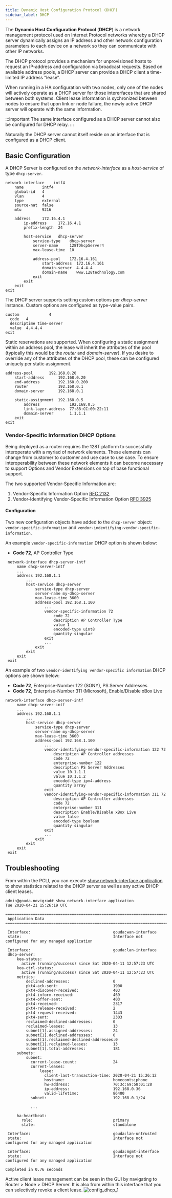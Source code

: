 ```yaml
---
title: Dynamic Host Configuration Protocol (DHCP)
sidebar_label: DHCP
---
```


The **Dynamic Host Configuration Protocol** (**DHCP**) is a network management protocol used on Internet Protocol networks whereby a DHCP server dynamically assigns an IP address and other network configuration parameters to each device on a network so they can communicate with other IP networks.

The DHCP protocol provides a mechanism for unprovisioned hosts to request an IP-address and configuration via broadcast requests. Based on available address pools, a DHCP server can provide a DHCP client a time-limited IP address “lease”.

When running in a HA configuration with two nodes, only one of the nodes will actively operate as a DHCP server for those intererfaces that are shared between both systems. Client lease information is sychronized between nodes to ensure that upon link or node failure, the newly active DHCP server will operate with the same information.

:::important
The same interface configured as a DHCP server cannot also be configured for DHCP relay.
:::

Naturally the DHCP server cannot itself reside on an interface that is configured as a DHCP client.

## Basic Configuration
A DHCP Server is configured on the _network-interface_ as a _host-service_ of type `dhcp-server`.

```
network-interface    intf4
    name        intf4
    global-id   4
    vlan        4
    type        external
    source-nat  false
    mtu         9216

    address     172.16.4.1
        ip-address     172.16.4.1
        prefix-length  24

        host-service   dhcp-server
            service-type    dhcp-server
            server-name     128TDhcpServer4
            max-lease-time  10

            address-pool    172.16.4.161
                start-address  172.16.4.161
                domain-server  4.4.4.4
                domain-name    www.128technology.com
            exit
        exit
    exit
exit
```
The DHCP server supports setting custom options per _dhcp-server_ instance.  Custom options are configured as type-value pairs.

```
custom             4
  code   4
  descriptime time-server
  value  4.4.4.4
exit
```

Static reservations are supported.  When configuring a static assignment within an address pool, the lease will inherit the attributes of the pool (typically this would be the _router_ and _domain-server_).  If you desire to override any of the attributes of the DHCP pool, these can be configured uniquely per static assignment.

```
address-pool       192.168.0.20
    start-address      192.168.0.20
    end-address        192.168.0.200
    router             192.168.0.1
    domain-server      192.168.0.1

    static-assignment  192.168.0.5
        address             192.168.0.5
        link-layer-address  77:88:CC:00:22:11
        domain-server       1.1.1.1
    exit
exit
```

### Vendor-Specific Information DHCP Options

Being deployed as a router requires the 128T platform to successfully interoperate with a myriad of network elements.  These elements can change from customer to customer and use case to use case.  To ensure interoperability between these network elements it can become necessary to support Options and Vendor Extensions on top of base functional support.

The two supported Vendor-Specific Information are:

1. Vendor-Specific Information Option [RFC 2132](https://tools.ietf.org/html/rfc2132#section-8.4)
2. Vendor-Identifying Vendor-Specific Information Option [RFC 3925](https://tools.ietf.org/html/rfc3925#section-4)

#### Configuration

Two new configuration objects have added to the `dhcp-server` object: `vendor-specific-information` and `vendor-indentifying-vendor-specific-information`.

An example `vendor-specific-information` DHCP option is shown below:

- **Code 72**, AP Controller Type

```
 network-interface dhcp-server-intf
     name dhcp-server-intf
     ...
     address 192.168.1.1
         ...
         host-service dhcp-server
             service-type dhcp-server
             server-name my-dhcp-server
             max-lease-time 3600
             address-pool 192.168.1.100
                 ...
                 vendor-specific-information 72
                     code 72
                     description AP Controller Type
                     value 1
                     encoded-type uint8
                     quantity singular
                 exit
                 ...
             exit
         exit
     exit
 exit
```

An example of two `vendor-identifying vendor-specific information` DHCP options are shown below:

- **Code 72**, Enterprise-Number 122 (SONY), PS Server Addresses
- **Code 72**, Enterprise-Number 311 (Microsoft), Enable/Disable xBox Live

```
network-interface dhcp-server-intf
     name dhcp-server-intf
     ...
     address 192.168.1.1
         ...
         host-service dhcp-server
             service-type dhcp-server
             server-name my-dhcp-server
             max-lease-time 3600
             address-pool 192.168.1.100
                 ...
                 vendor-identifying-vendor-specific-information 122 72
                     description AP Controller addresses
                     code 72
                     enterprise-number 122
                     description PS Server Addresses
                     value 10.1.1.1
                     value 10.1.1.2
                     encoded-type ipv4-address
                     quantity array
                 exit
                 vendor-identifying-vendor-specific-information 311 72
                     description AP Controller addresses
                     code 72
                     enterprise-number 311
                     description Enable/Disable xBox Live
                     value false
                     encoded-type boolean
                     quantity singular
                 exit
                 ...
             exit
         exit
     exit
 exit
```

## Troubleshooting

From within the PCLI, you can execute [show network-interface application](cli_reference.md#show-network-interface-application) to show statistics related to the DHCP server as well as any active DHCP client leases.

```
admin@gouda.novigrad# show network-interface application
Tue 2020-04-21 15:26:19 UTC

====================================================================================================
 Application Data
====================================================================================================

 Interface:                                    gouda:wan-interface
 state:                                        Interface not configured for any managed application

 Interface:                                    gouda:lan-interface
 dhcp-server:
     kea-status:
       active (running/success) since Sat 2020-04-11 12:57:23 UTC
     kea-ctrl-status:
       active (running/success) since Sat 2020-04-11 12:57:23 UTC
     metrics:
         declined-addresses:                   0
         pkt4-ack-sent:                        1900
         pkt4-discover-received:               403
         pkt4-inform-received:                 469
         pkt4-offer-sent:                      403
         pkt4-received:                        2317
         pkt4-release-received:                2
         pkt4-request-received:                1443
         pkt4-sent:                            2303
         reclaimed-declined-addresses:         0
         reclaimed-leases:                     13
         subnet[1].assigned-addresses:         24
         subnet[1].declined-addresses:         0
         subnet[1].reclaimed-declined-addresses:0
         subnet[1].reclaimed-leases:           13
         subnet[1].total-addresses:            181
     subnets:
         subnet:
           current-lease-count:                24
           current-leases:
               lease:
                 client-last-transaction-time: 2020-04-21 15:26:12
                 hostname:                     homecomtsiphone
                 hw-address:                   70:3c:69:58:01:28
                 ip-address:                   192.168.0.36
                 valid-lifetime:               86400
           subnet:                             192.168.0.1/24

           ...

     ha-heartbeat:
       role:                                   primary
       state:                                  standalone

 Interface:                                    gouda:lan-untrusted
 state:                                        Interface not configured for any managed application

 Interface:                                    gouda:mgmt-interface
 state:                                        Interface not configured for any managed application

Completed in 0.76 seconds
```
Active client lease management can be seen in the GUI by navigating to Router > Node > DHCP Server.  It is also from within this interface that you can selectively revoke a client lease.
![config_dhcp_1](/img/config_dhcp_1.png)
